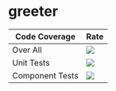 # greeter

| Code Coverage | Rate |
|---|---|
| Over All  |![](https://codecov.io/gh/itaymizsap/greeter/graph/badge.svg) |
| Unit Tests | ![](https://codecov.io/gh/itaymizsap/greeter/graph/badge.svg?flag=unit-tests) |
| Component Tests |![](https://codecov.io/gh/itaymizsap/greeter/graph/badge.svg?flag=component-tests) |
